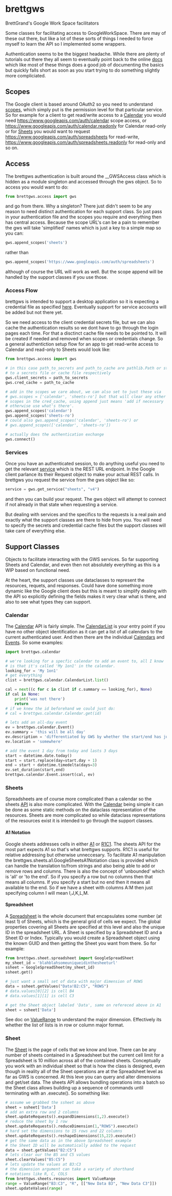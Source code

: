 # brettgws

BrettGrand's Google Work Space facilitators

Some classes for facilitating access to GoogleWorkSpace.  There are may of
these out there, but like a lot of these sorts of things I needed to force
myself to learn the API so I implemented some wrappers.

Authentication seems to be the biggest headache.  While there are plenty of
tutorials out there they all seem to eventually point back to the online
[docs](https://developers.google.com/people/quickstart/python) which like
most of these things does a good job of documenting the basics but quickly
falls short as soon as you start trying to do something slightly more
compliciated.

## Scopes

The Google client is based around OAuth2 so you need to understand
[scopes](https://developers.google.com/identity/protocols/oauth2/scopes),
which simply put is the permission level for that particular service.
So for example for a client to get read/write access to a
[Calendar](https://developers.google.com/identity/protocols/oauth2/scopes#calendar)
you would need https://www.googleapis.com/auth/calendar scope access, or
https://www.googleapis.com/auth/calendar.readonly for Calendar read-only or for
[Sheets](https://developers.google.com/identity/protocols/oauth2/scopes#sheets)
you would want to request https://www.googleapis.com/auth/spreadsheets for
read-write, https://www.googleapis.com/auth/spreadsheets.readonly for read-only
and so on.

## Access

The brettgws authentication is built around the \_\_GWSAccess class which is
hidden as a module singleton and accessed through the gws object.  So to access
you would want to do:
```python
from brettgws.access import gws
```
and go from there.  Why a singleton?  There just didn't seem to be any reason
to need distinct authentication for each support class.  So just pass in your
authentication file and the scopes you require and everything then has central
access.
Because the scope URL's can be a pain to remember the gws will take 'simplified'
names which is just a key to a simple map so you can:
```python
gws.append_scopes('sheets')
```
rather than
```python
gws.append_scopes('https://www.googleapis.com/auth/spreadsheets')
```
although of course the URL will work as well.  But the scope append will be
handled by the support classes if you use those.

### Access Flow

brettgws is intended to support a desktop application so it is expecting
a credential file as specified [here](https://developers.google.com/people/quickstart/python#authorize_credentials_for_a_desktop_application).
Eventually support for service accounts will be added but not there yet.

So we need access to the client credential secrets file, but we can also
cache the authentication results so we dont have to go through the login
pages each time.  For that a disctinct cache file needs to be pointed to.
It will be created if needed and removed when scopes or credentials change.
So a general authentiction setup flow for an app to get read-write access
to Calendar and read-only to Sheets would look like:
```python
from brettgws.access import gws

# in this case path_to_secrets and path_to_cache are pathlib.Path or str
# to a secrets file or cache file respectively
gws.client_secrets = path_to_secrets
gws.cred_cache = path_to_cache

# add in the scopes we care about, we can also set to just these via
# gws.scopes = ['calendar', 'sheets-ro'] but that will clear any other
# scopes in the cred_cache, using append just means 'add if necessary
# otherwise use what's there'.
gws.append_scopes('calendar')
gws.append_scopes('sheets-ro')
# could also gws.append_scopes('calendar', 'sheets-ro') or
# gws.append_scopes(['calendar', 'sheets-ro'])

# actually does the authentication exchange
gws.connect()

```

### Services
Once you have an authenticated session, to do anything useful you need to get
the relevant [service](https://developers.google.com/sheets/api/reference/rest#service-endpoint)
which is the REST URL endpoint.  In the Google client parlance its their
Request object to make your actual REST calls.
In brettgws you request the service from the gws object like so:
```python
service = gws.get_service("sheets", "v4")
```
and then you can build your request.  The gws object will attempt to connect
if not already in that state when requesting a service.

But dealing with services and the specifics to the requests is a real pain and
exactly what the support classes are there to hide from you.  You will need to
specify the secrets and credential cache files but the support classes will
take care of everything else.

## Support Classes
Objects to facilitate interacting with the GWS services.
So far supporting Sheets and Calendar, and even then not absolutely everything
as this is a WIP based on functional need.

At the heart, the support classes use dataclasses to represent the resources,
requets, and responses.  Could have done something more dynamic like the Google
client does but this is meant to simplify dealing with the API so explicitly
defining the fields makes it very clear what is there, and also to see what
types they can support.

### Calendar
The [Calendar](https://developers.google.com/calendar/api/guides/overview)
API is fairly simple.  The [CalendarList](https://developers.google.com/calendar/api/v3/reference/calendarList)
is your entry point if you have no other object identification as it can
get a list of all calendars to the current authenticated user.  And then
there are the individual [Calendars](https://developers.google.com/calendar/api/v3/reference/calendars)
and [Events](https://developers.google.com/calendar/api/v3/reference/events).
So some examples:
```python
import brettgws.calendar

# we're looking for a specfic calendar to add an event to, all I know
# is that it's called 'My 1on1' in the calendar.
looking_for = 'My 1on1'
# get everything
clist = brettgws.calendar.CalendarList.list()

cal = next((c for c in clist if c.summary == looking_for), None)
if cal is None:
    print('was not there')
    return
# if we knew the id beforehand we could just do:
# cal = brettgws.calendar.Calendar.get(id)

# lets add an all-day event
ev = brettgws.calendar.Event()
ev.summary = 'this will be all day'
ev.description = 'differentiated by GWS by whether the start/end has just a day or a time'
ev.location = 'somewhere'

# add the event 1 day from today and lasts 3 days
start = datetime.date.today()
start = start.replace(day=start.day + 1)
end = start + datetime.timedelta(days=3)
ev.set_duration(start,end)
brettgws.calendar.Event.insert(cal, ev)

```

### Sheets
Spreadsheets are of course more complicated than a calendar so the sheets
[API](https://developers.google.com/sheets/api/reference/rest) is also more
complicated.  With the [Calendar](#Calendar) being simple it can be done as
some static methods on the dataclass representation of the resources.  Sheets
are more complicated so while dataclass representations of the resources exist
it is intended to go through the support classes.

#### A1 Notation
Google sheets addresses cells in either [A1](https://developers.google.com/sheets/api/guides/concepts#expandable-1)
or [R1C1](https://developers.google.com/sheets/api/guides/concepts#expandable-2).
The sheets API for the most part expects A1 so that's what brettgws supports.
R1C1 is useful for relative addressing but otherwise unneccesary.
To facilitate A1 manipulation the brettgws.sheets.a1.GoogleSheetsA1Notiation
class is provided which can handle the translation to/from strings and also
being able to add or remove rows and columns.  There is also the concept of
'unbounded' which is 'all' or 'to the end'. So if you specify a row but no
columns then that means all columns.  If you specify a start but no end then
it means all available to the end.  So if we have a sheet with columns A:M then
just specifying column I will mean I,J,K,L,M.

#### Spreadsheet
A [Spreadsheet](https://developers.google.com/sheets/api/reference/rest/v4/spreadsheets)
is the whole document that encapsulates some number (at least 1) of Sheets, which
is the general grid of cells we expect.  The global properties covering all Sheets
are specified at this level and also the unique ID in the spreadsheet URL.
A Sheet is specified by a Spreadsheet ID and a Sheet ID or Index.  Typically you
would create a Spreadsheet object using the known GUID and then getting the
Sheet you want from there.  So for example:
```python
from brettgws.sheet.spreadsheet import GoogleSpreadSheet
my_sheet_id = 'blahblahsomeuniqueidinthesheeturl'
ssheet = GoogleSpreadSheet(my_sheet_id)
ssheet.get()

# just want a small set of data with major dimension of ROWS
data = ssheet.getValues("Data!B2:C5", "ROWS")
# data.values[0][2] is cell B4
# data.values[1][1] is cell C3

# get the Sheet object labeled 'Data', same on refereced above in A1
sheet = ssheet['Data']
```
See doc on [ValueRange](https://developers.google.com/sheets/api/reference/rest/v4/spreadsheets.values#resource:-valuerange)
to understand the major dimension.  Effectively its whether the list of lists
is in row or column major format.

### Sheet
The [Sheet](https://developers.google.com/sheets/api/reference/rest/v4/spreadsheets/sheets#Sheet)
is the page of cells that we know and love.  There can be any number of sheets
contained in a Spreadsheet but the current cell limit for a Spreadsheet is
10 million across all of the contained sheets.  Conceptually you work with an
individual sheet so that is how the class is designed, even though in reality
all of the Sheet operations are at the Spreadsheet level as far as GWS is
concerned.  At this leve you can query and alter dimensions and get/set data.
The sheets API allows bundling operations into a batch so the Sheet class allows
building up a sequence of commands until terminating with an .execute().
So something like:
```python
# assume we grabbed the ssheet as above
sheet = ssheet['Data']
# add an extra row and 2 columns
sheet.updateRequests().expandDimensions(1,2).execute()
# reduce the sheet by 1 row
sheet.updateRequests().reduceDimension(1,"ROWS").execute()
# hard set the dimensions to 15 rows and 22 columns
sheet.updateRequests().reshapeDimensions(15,22).execute()
# get the same data as in the above Spreadsheet example
# the Sheet ID will be automatically added to the request
data = sheet.getValues("B2:C5")
# lets clear our the B5 and C5 values
sheet.clearValues("B5:C5")
# lets update the values at B3:C3
# the dimension argument can take a variety of shorthand
# notations like R, C, COLS
from brettgws.sheets.resources import ValueRange
range = ValueRange("B3:C3", "R", [["New Data B3", "New Data C3"]])
sheet.updateValues(range)
```






